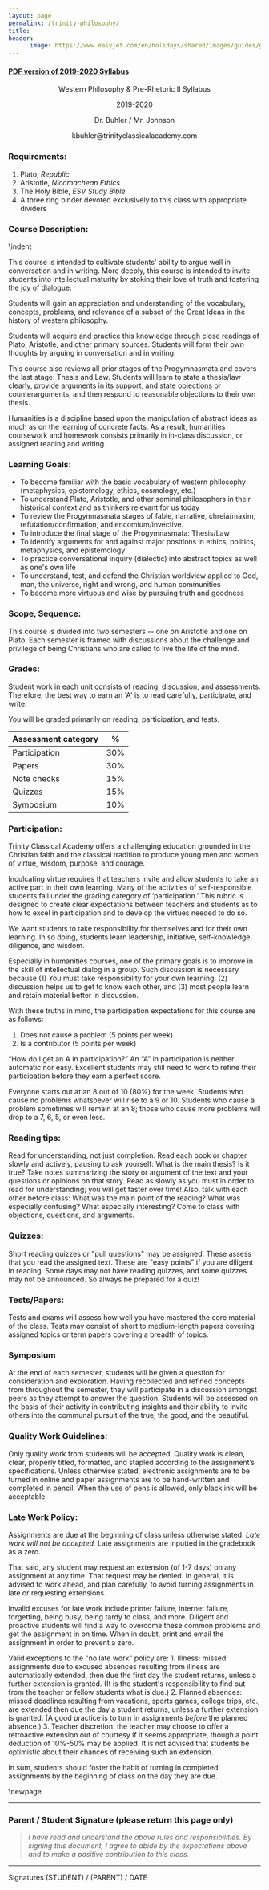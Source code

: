 ```yaml
---
layout: page
permalink: /trinity-philosophy/
title: 
header: 
      image: https://www.easyjet.com/en/holidays/shared/images/guides/greece.jpg
---
```


#### [PDF version of 2019-2020 Syllabus](/content/syllabi/syllabus-trinity-philosophy-2019.pdf)   

<center>


<p> Western Philosophy & Pre-Rhetoric II Syllabus</p>

<p> 2019-2020</p>

<p> Dr. Buhler / Mr. Johnson </p>

<p> kbuhler@trinityclassicalacademy.com   </p>


</center>

### Requirements: 

1. Plato, *Republic*
4. Aristotle, *Nicomachean Ethics*
5. The Holy Bible, *ESV Study Bible*
6. A three ring binder devoted exclusively to this class with appropriate dividers




### Course Description:

\indent

This course is intended to cultivate students' ability to argue well in conversation and in writing. More deeply, this course is intended to invite students into intellectual maturity by stoking their love of truth and fostering the joy of dialogue. 

Students will gain an appreciation and understanding of the vocabulary, concepts, problems, and relevance of a subset of the Great Ideas in the history of western philosophy. 

Students will acquire and practice this knowledge through close readings of Plato, Aristotle, and other primary sources. Students will form their own thoughts by arguing in conversation and in writing. 

This course also reviews all prior stages of the Progymnasmata and covers the last stage: Thesis and Law. Students will learn to state a thesis/law clearly, provide arguments in its support, and state objections or counterarguments, and then respond to reasonable objections to their own thesis. 

Humanities is a discipline based upon the manipulation of abstract ideas as much as on the learning of concrete facts. As a result, humanities coursework and homework consists primarily in in-class discussion, or assigned reading and writing. 



### Learning Goals:

* To become familiar with the basic vocabulary of western philosophy (metaphysics, epistemology, ethics, cosmology, etc.)
* To understand Plato, Aristotle, and other seminal philosophers in their historical context and as thinkers relevant for us today
* To review the Progymnasmata stages of fable, narrative, chreia/maxim, refutation/confirmation, and encomium/invective. 
* To introduce the final stage of the Progymnasmata: Thesis/Law
* To identify arguments for and against major positions in ethics, politics, metaphysics, and epistemology
* To practice conversational inquiry (dialectic) into abstract topics as well as one's own life 
* To understand, test, and defend the Christian worldview applied to God, man, the universe, right and wrong, and human communities
* To become more virtuous and wise by pursuing truth and goodness 

### Scope, Sequence:

This course is divided into two semesters -- one on Aristotle and one on Plato. Each semester is framed with discussions about the challenge and privilege of being Christians who are called to live the life of the mind. 


### Grades: 

Student work in each unit consists of reading, discussion, and assessments. Therefore, the best way to earn an 'A' is to read carefully, participate, and write. 

You will be graded primarily on reading, participation, and tests.

|  Assessment category                  |  %          |
| --------------------------------------|-------------|
| Participation                         | 30%         |  
| Papers                                | 30%         |
| Note checks                           | 15%         |
| Quizzes                               | 15%         |
| Symposium                             | 10%         |

 





### Participation:

Trinity Classical Academy offers a challenging education grounded in the Christian faith and the classical tradition to produce young men and women of virtue, wisdom, purpose, and courage. 

Inculcating virtue requires that teachers invite and allow students to take an active part in their own learning. Many of the activities of self-responsible students fall under the grading category of ‘participation.’ This rubric is designed to create clear expectations between teachers and students as to how to excel in participation and to develop the virtues needed to do so. 

We want students to take responsibility for themselves and for their own learning. In so doing, students  learn leadership, initiative, self-knowledge, diligence, and wisdom. 

Especially in humanities courses, one of the primary goals is to improve in the skill of intellectual dialog in a group. Such discussion is necessary because (1) You must take responsibility for your own learning, (2) discussion helps us to get to know each other, and (3) most people learn and retain material better in discussion. 

With these truths in mind, the participation expectations for this course are as follows: 

1. Does not cause a problem (5 points per week)
2. Is a contributor           (5 points per week)

“How do I get an A in participation?” An “A” in participation is neither automatic nor easy. Excellent students may still need to work to refine their participation before they earn a perfect score. 

Everyone starts out at an 8 out of 10 (80%) for the week. Students who cause no problems whatsoever will rise to a 9 or 10. Students who cause a problem sometimes will remain at an 8; those who cause more problems will drop to a 7, 6, 5, or even less. 





### Reading tips:
Read for understanding, not just completion.  Read each book or chapter slowly and actively, pausing to ask yourself: What is the main thesis? Is it true? Take notes summarizing the story or argument of the text and your questions or opinions on that story.  Read as slowly as you must in order to read for understanding; you will get faster over time! Also, talk with each other before class: What was the main point of the reading? What was especially confusing? What especially interesting? Come to class with objections, questions, and arguments. 

### Quizzes:

Short reading quizzes or "pull questions" may be assigned. These assess that you read the assigned text. These are "easy points" if you are diligent in reading. Some days may not have reading quizzes, and some quizzes may not be announced. So always be prepared for a quiz!


### Tests/Papers:

Tests and exams will assess how well you have mastered the core material of the class. Tests may consist of short to medium-length papers covering assigned topics or term papers covering a breadth of topics.  
 
### Symposium
At the end of each semester, students will be given a question for consideration and exploration. Having recollected and refined concepts from throughout the semester, they will participate in a discussion amongst peers as they attempt to answer the question. Students will be assessed on the basis of their activity in contributing insights and their ability to invite others into the communal pursuit of the true, the good, and the beautiful.


### Quality Work Guidelines:

Only quality work from students will be accepted.  Quality work is clean, clear, properly titled, formatted, and stapled according to the assignment’s specifications.  Unless otherwise stated, electronic assignments are to be turned in online and paper assignments are to be hand-written and completed in pencil. When the use of pens is allowed, only black ink will be acceptable. 

### Late Work Policy:
Assignments are due at the beginning of class unless otherwise stated. *Late work will not be accepted.*  Late assignments are inputted in the gradebook as a zero. 

That said, any student may request an extension (of 1-7 days) on any assignment at any time. That request may be denied. In general, it is advised to work ahead, and plan carefully, to avoid turning assignments in late or requesting extensions. 

Invalid excuses for late work include printer failure, internet failure, forgetting, being busy, being tardy to class, and more. Diligent and proactive students will find a way to overcome these common problems and get the assignment in on time. When in doubt, print and email the assignment in order to prevent a zero. 

Valid exceptions to the "no late work" policy are:  1. Illness: missed assignments due to excused absences resulting from illness are automatically extended, then due the first day the student returns, unless a further extension is granted. (It is the student's responsibility to find out from the teacher or fellow students what is due.)  2. Planned absences: missed deadlines resulting from vacations, sports games, college trips, etc., are extended then due the day a student returns, unless a further extension is granted. (A good practice is to turn in assignments *before* the planned absence.)   3. Teacher discretion: the teacher may choose to offer a retroactive extension out of courtesy if it seems appropriate, though a point deduction of 10%-50% may be applied. It is not advised that students be optimistic about their chances of receiving such an extension. 

In sum, students should foster the habit of turning in completed assignments by the beginning of class on the day they are due.

\newpage


-----

### Parent / Student Signature (please return this page only)

>  *I have read and understand the above rules and responsibilities. By signing this document, I agree to abide by the expectations above and to make a positive contribution to this class.*


___________________________    
Signatures (STUDENT)         /       (PARENT)         / DATE
